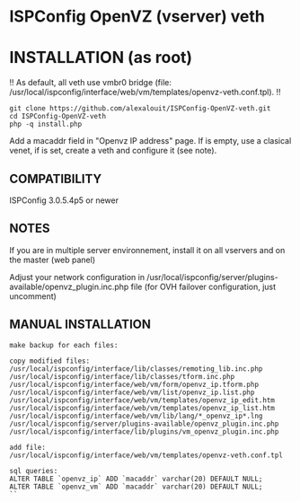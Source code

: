 ISPConfig OpenVZ (vserver) veth
=========================


# INSTALLATION (as root)

!! As default, all veth use vmbr0 bridge (file: /usr/local/ispconfig/interface/web/vm/templates/openvz-veth.conf.tpl). !!

```
git clone https://github.com/alexalouit/ISPConfig-OpenVZ-veth.git
cd ISPConfig-OpenVZ-veth
php -q install.php
```

Add a macaddr field in "Openvz IP address" page. If is empty, use a clasical venet, if is set, create a veth and configure it (see note).


## COMPATIBILITY

ISPConfig 3.0.5.4p5 or newer


## NOTES


If you are in multiple server environnement, install it on all vservers and on the master (web panel)

Adjust your network configuration in /usr/local/ispconfig/server/plugins-available/openvz_plugin.inc.php file (for OVH failover configuration, just uncomment)


## MANUAL INSTALLATION

```
make backup for each files:

copy modified files:
/usr/local/ispconfig/interface/lib/classes/remoting_lib.inc.php
/usr/local/ispconfig/interface/lib/classes/tform.inc.php
/usr/local/ispconfig/interface/web/vm/form/openvz_ip.tform.php
/usr/local/ispconfig/interface/web/vm/list/openvz_ip.list.php
/usr/local/ispconfig/interface/web/vm/templates/openvz_ip_edit.htm
/usr/local/ispconfig/interface/web/vm/templates/openvz_ip_list.htm
/usr/local/ispconfig/interface/web/vm/lib/lang/*_openvz_ip*.lng
/usr/local/ispconfig/server/plugins-available/openvz_plugin.inc.php
/usr/local/ispconfig/interface/lib/plugins/vm_openvz_plugin.inc.php

add file:
/usr/local/ispconfig/interface/web/vm/templates/openvz-veth.conf.tpl

sql queries:
ALTER TABLE `openvz_ip` ADD `macaddr` varchar(20) DEFAULT NULL;
ALTER TABLE `openvz_vm` ADD `macaddr` varchar(20) DEFAULT NULL;
``